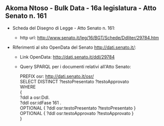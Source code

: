 ## Akoma Ntoso - Bulk Data - 16a legislatura - Atto Senato n. 161 ##

* Scheda del Disegno di Legge - Atto Senato n. 161:
	* http url: http://www.senato.it/leg/16/BGT/Schede/Ddliter/29784.htm

* Riferimenti al sito OpenData del Senato http://dati.senato.it/:
	* Link OpenData: http://dati.senato.it/ddl/29784
	* Query SPARQL per i documenti relativi all'Atto Senato:

        PREFIX osr: <http://dati.senato.it/osr/>  
		SELECT DISTINCT ?testoPresentato ?testoApprovato  
		WHERE  
		{  
		    ?ddl a osr:Ddl.  
		    ?ddl osr:idFase 161 .  
		    OPTIONAL { ?ddl osr:testoPresentato ?testoPresentato }  
		    OPTIONAL { ?ddl osr:testoApprovato ?testoApprovato }  
		}
		